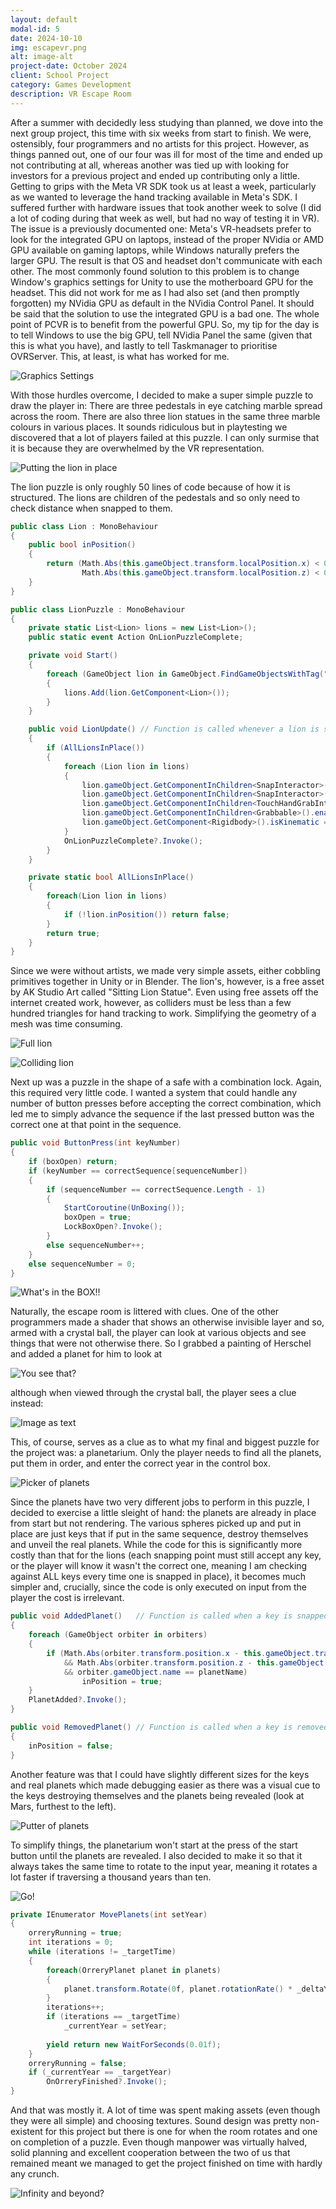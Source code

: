 ```yaml
---
layout: default
modal-id: 5
date: 2024-10-10
img: escapevr.png
alt: image-alt
project-date: October 2024
client: School Project
category: Games Development
description: VR Escape Room
---
```

After a summer with decidedly less studying than planned, we dove into the next group project,
this time with six weeks from start to finish. We were, ostensibly, four programmers and no
artists for this project. However, as things panned out, one of our four was ill for most of
the time and ended up not contributing at all, whereas another was tied up with looking for
investors for a previous project and ended up contributing only a little.
Getting to grips with the Meta VR SDK took us at least a week, particularly as we wanted to
leverage the hand tracking available in Meta's SDK. I suffered further with hardware issues
that took another week to solve (I did a lot of coding during that week as well, but had no
way of testing it in VR). The issue is a previously documented one: Meta's VR-headsets prefer
to look for the integrated GPU on laptops, instead of the proper NVidia or AMD GPU available
on gaming laptops, while Windows naturally prefers the larger GPU. The result is that OS and
headset don't communicate with each other. The most commonly found solution to this problem
is to change Window's graphics settings for Unity to use the motherboard GPU for the headset.
This did not work for me as I had also set (and then promptly forgotten) my NVidia GPU as
default in the NVidia Control Panel.
It should be said that the solution to use the integrated GPU is a bad one. The whole point of
PCVR is to benefit from the powerful GPU. So, my tip for the day is to tell Windows to use the
big GPU, tell NVidia Panel the same (given that this is what you have), and lastly to tell
Taskmanager to prioritise OVRServer. This, at least, is what has worked for me.
  
![Graphics Settings](img/portfolio/EscapeVR/settings.png "Make your PCVR graphics sing!")

With those hurdles overcome, I decided to make a super simple puzzle to draw the player in:
There are three pedestals in eye catching marble spread across the room. There are also three
lion statues in the same three marble colours in various places. It sounds ridiculous but in
playtesting we discovered that a lot of players failed at this puzzle. I can only surmise that
it is because they are overwhelmed by the VR representation.

![Putting the lion in place](img/portfolio/EscapeVR/lion.gif "Sit! Good cat.")

The lion puzzle is only roughly 50 lines of code because of how it is structured. The lions are
children of the pedestals and so only need to check distance when snapped to them.

````cs
public class Lion : MonoBehaviour
{
    public bool inPosition()
    {
        return (Math.Abs(this.gameObject.transform.localPosition.x) < 0.08f &&
                Math.Abs(this.gameObject.transform.localPosition.z) < 0.08f);
    }
}
````

````cs
public class LionPuzzle : MonoBehaviour
{
    private static List<Lion> lions = new List<Lion>();
    public static event Action OnLionPuzzleComplete;

    private void Start()
    {
        foreach (GameObject lion in GameObject.FindGameObjectsWithTag("Lion"))
        {
            lions.Add(lion.GetComponent<Lion>());
        }
    }

    public void LionUpdate() // Function is called whenever a lion is snapped to a pedestal
    {
        if (AllLionsInPlace())
        {
            foreach (Lion lion in lions)
            {
                lion.gameObject.GetComponentInChildren<SnapInteractor>().InjectOptionalTimeOutInteractable(null);
                lion.gameObject.GetComponentInChildren<SnapInteractor>().InjectOptionaTimeOut(0);
                lion.gameObject.GetComponentInChildren<TouchHandGrabInteractable>().enabled = false;
                lion.gameObject.GetComponentInChildren<Grabbable>().enabled = false;
                lion.gameObject.GetComponent<Rigidbody>().isKinematic = true;
            }
            OnLionPuzzleComplete?.Invoke();
        }
    }

    private static bool AllLionsInPlace()
    {
        foreach(Lion lion in lions)
        {
            if (!lion.inPosition()) return false;
        }
        return true;
    }
}
````

Since we were without artists, we made very simple assets, either cobbling primitives together
in Unity or in Blender. The lion's, however, is a free asset by AK Studio Art called "Sitting
Lion Statue". Even using free assets off the internet created work, however, as colliders must be
less than a few hundred triangles for hand tracking to work. Simplifying the geometry of a mesh
was time consuming.

![Full lion](img/portfolio/EscapeVR/lion.png "Geometry of a full spec kitty.")

![Colliding lion](img/portfolio/EscapeVR/lioncoll.png "Colliding with this one is SO much nicer.")

Next up was a puzzle in the shape of a safe with a combination lock. Again, this required very
little code. I wanted a system that could handle any number of button presses before accepting
the correct combination, which led me to simply advance the sequence if the last pressed button
was the correct one at that point in the sequence.
  
````cs
public void ButtonPress(int keyNumber)
{
    if (boxOpen) return;
    if (keyNumber == correctSequence[sequenceNumber])
    {
        if (sequenceNumber == correctSequence.Length - 1)
        {
            StartCoroutine(UnBoxing());
            boxOpen = true;
            LockBoxOpen?.Invoke();
        }
        else sequenceNumber++;
    }
    else sequenceNumber = 0;
}
````
  
![What's in the BOX!!](img/portfolio/EscapeVR/safe.gif "If only I could have made a gif that was infinitely long.")

Naturally, the escape room is littered with clues. One of the other programmers made a shader that
shows an otherwise invisible layer and so, armed with a crystal ball, the player can look at
various objects and see things that were not otherwise there. So I grabbed a painting of Herschel
and added a planet for him to look at

![You see that?](img/portfolio/EscapeVR/herschel.png "I swear, if you look at it long enough it seems to move!")

although when viewed through the crystal ball, the player sees a clue instead:

![Image as text](img/portfolio/EscapeVR/herschelclue.png "Oh, it all makes so much sense of a sudden.")

This, of course, serves as a clue as to what my final and biggest puzzle for the project was:
a planetarium. Only the player needs to find all the planets, put them in order, and enter the
correct year in the control box.

![Picker of planets](img/portfolio/EscapeVR/planet.gif "I found it. Can I keep it?")

Since the planets have two very different jobs to perform in this puzzle, I decided to exercise
a little sleight of hand: the planets are already in place from start but not rendering. The
various spheres picked up and put in place are just keys that if put in the same sequence, destroy
themselves and unveil the real planets. While the code for this is significantly more costly than
that for the lions (each snapping point must still accept any key, or the player will know it
wasn't the correct one, meaning I am checking against ALL keys every time one is snapped in place),
it becomes much simpler and, crucially, since the code is only executed on input from the player
the cost is irrelevant.
  
````cs
public void AddedPlanet()   // Function is called when a key is snapped to an orbit
{
    foreach (GameObject orbiter in orbiters)
    {
        if (Math.Abs(orbiter.transform.position.x - this.gameObject.transform.GetChild(0).position.x) < marginOfError
            && Math.Abs(orbiter.transform.position.z - this.gameObject.transform.GetChild(0).position.z) < marginOfError
            && orbiter.gameObject.name == planetName)
                inPosition = true;
    }
    PlanetAdded?.Invoke();
}

public void RemovedPlanet() // Function is called when a key is removed from an orbit
{
    inPosition = false;
}
````

Another feature was that I could have slightly different sizes for the keys and real planets which
made debugging easier as there was a visual cue to the keys destroying themselves and the planets
being revealed (look at Mars, furthest to the left).
  
![Putter of planets](img/portfolio/EscapeVR/lastplanet.gif "Hey! Where did it go?")

To simplify things, the planetarium won't start at the press of the start button until the planets
are revealed. I also decided to make it so that it always takes the same time to rotate to the
input year, meaning it rotates a lot faster if traversing a thousand years than ten.
  
![Go!](img/portfolio/EscapeVR/frotation.gif "Spool up the FTL-draaaaooooMyGod!!")

````cs
private IEnumerator MovePlanets(int setYear)
{
    orreryRunning = true;
    int iterations = 0;
    while (iterations != _targetTime)
    {
        foreach(OrreryPlanet planet in planets)
        {
            planet.transform.Rotate(0f, planet.rotationRate() * _deltaYears / _targetTime, 0f, Space.Self);
        }
        iterations++;
        if (iterations == _targetTime)
            _currentYear = setYear;
        
        yield return new WaitForSeconds(0.01f);
    }
    orreryRunning = false;
    if (_currentYear == _targetYear)
        OnOrreryFinished?.Invoke();
}
````

And that was mostly it. A lot of time was spent making assets (even though they were all simple)
and choosing textures. Sound design was pretty non-existent for this project but there is one
for when the room rotates and one on completion of a puzzle. Even though manpower was virtually
halved, solid planning and excellent cooperation between the two of us that remained meant we
managed to get the project finished on time with hardly any crunch.
  
![Infinity and beyond?](img/portfolio/EscapeVR/end.gif "That isn't supposed to happen until 2025, what kind of lame game is this?")
